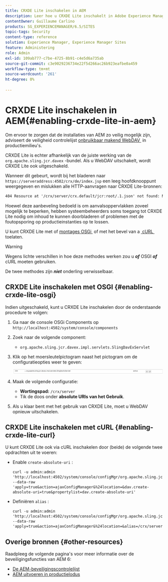 ```yaml
---
title: CRXDE Lite inschakelen in AEM
description: Leer hoe u CRXDE Lite inschakelt in Adobe Experience Manager.
contentOwner: Guillaume Carlino
products: SG_EXPERIENCEMANAGER/6.5/SITES
topic-tags: Security
content-type: reference
solution: Experience Manager, Experience Manager Sites
feature: Administering
role: Admin
exl-id: 109ab777-c7be-4725-8b91-c4e5d6a735ab
source-git-commit: c3e9029236734e22f5d266ac26b923eafbe0a459
workflow-type: tm+mt
source-wordcount: '261'
ht-degree: 0%

---
```


# CRXDE Lite inschakelen in AEM{#enabling-crxde-lite-in-aem}

Om ervoor te zorgen dat de installaties van AEM zo veilig mogelijk zijn, adviseert de veiligheid controlelijst [&#x200B; onbruikbaar makend WebDAV &#x200B;](/help/sites-administering/security-checklist.md#disable-webdav) in productiemilieu&#39;s.

CRXDE Lite is echter afhankelijk van de juiste werking van de `org.apache.sling.jcr.davex` -bundel. Als u WebDAV uitschakelt, wordt CRXDE Lite ook uitgeschakeld.

Wanneer dit gebeurt, wordt bij het bladeren naar `https://serveraddress:4502/crx/de/index.jsp` een leeg hoofdknooppunt weergegeven en mislukken alle HTTP-aanvragen naar CRXDE Lite-bronnen:

```xml
404 Resource at '/crx/server/crx.default/jcr:root/.1.json' not found: No resource found
```

Hoewel deze aanbeveling bedoeld is om aanvalsoppervlakken zoveel mogelijk te beperken, hebben systeembeheerders soms toegang tot CRXDE Lite nodig om inhoud te kunnen doorbladeren of problemen met de foutopsporing op productieinstanties op te lossen.

U kunt CRXDE Lite met of [&#x200B; montages OSGi &#x200B;](#enabling-crxde-lite-osgi) of met het bevel van a [&#x200B; cURL &#x200B;](#enabling-crxde-lite-curl) toelaten.

>[!WARNING]
>
>Wegens lichte verschillen in hoe deze methodes werken zou u ***of*** OSGI ***of*** cURL moeten gebruiken.
>
>De twee methodes zijn ***niet*** onderling verwisselbaar.

## CRXDE Lite inschakelen met OSGI {#enabling-crxde-lite-osgi}

Indien uitgeschakeld, kunt u CRXDE Lite inschakelen door de onderstaande procedure te volgen:

1. Ga naar de console OSGi Components op `http://localhost:4502/system/console/components`
1. Zoek naar de volgende component:

   * `org.apache.sling.jcr.davex.impl.servlets.SlingDavExServlet`

1. Klik op het moersleutelpictogram naast het pictogram om de configuratieopties weer te geven:

   ![&#x200B; chlimage_1-80 &#x200B;](assets/chlimage_1-80a.png)

1. Maak de volgende configuratie:

   * **Wortingspad:** `/crx/server`
   * Tik de doos onder **absolute URIs van het Gebruik**.

1. Als u klaar bent met het gebruik van CRXDE Lite, moet u WebDAV opnieuw uitschakelen.

## CRXDE Lite inschakelen met cURL {#enabling-crxde-lite-curl}

U kunt CRXDE Lite ook via cURL inschakelen door (beide) de volgende twee opdrachten uit te voeren:

* Enable `create-absolute-uri` :

  ```shell
  curl -u admin:admin 'http://localhost:4502/system/console/configMgr/org.apache.sling.jcr.davex.impl.servlets.SlingDavExServlet' --data-raw 'apply=true&action=ajaxConfigManager&%24location=&dav.create-absolute-uri=true&propertylist=dav.create-absolute-uri'
  ```

* Definiëren `alias` :

  ```shell
  curl -u admin:admin 'http://localhost:4502/system/console/configMgr/org.apache.sling.jcr.davex.impl.servlets.SlingDavExServlet' --data-raw 'apply=true&action=ajaxConfigManager&%24location=&alias=/crx/server&propertylist=alias'
  ```

## Overige bronnen {#other-resources}

Raadpleeg de volgende pagina&#39;s voor meer informatie over de beveiligingsfuncties van AEM 6:

* [De AEM-beveiligingscontrolelijst](/help/sites-administering/security-checklist.md)
* [AEM uitvoeren in productielodus](/help/sites-administering/production-ready.md)
